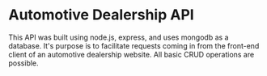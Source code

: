 # Automotive Dealership API

This API was built using node.js, express, and uses mongodb as a database. It's purpose is to facilitate requests coming in from the front-end client of an automotive dealership 
website. All basic CRUD operations are possible.



